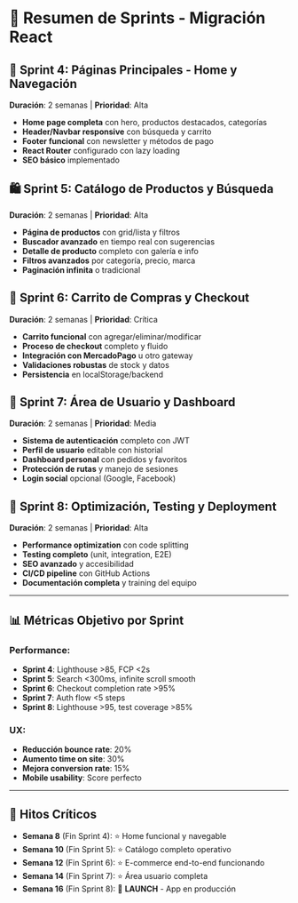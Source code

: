 # 📄 Resumen de Sprints - Migración React

## 🏁 Sprint 4: Páginas Principales - Home y Navegación

**Duración**: 2 semanas | **Prioridad**: Alta

- **Home page completa** con hero, productos destacados, categorías
- **Header/Navbar responsive** con búsqueda y carrito
- **Footer funcional** con newsletter y métodos de pago
- **React Router** configurado con lazy loading
- **SEO básico** implementado

## 🛍️ Sprint 5: Catálogo de Productos y Búsqueda

**Duración**: 2 semanas | **Prioridad**: Alta

- **Página de productos** con grid/lista y filtros
- **Buscador avanzado** en tiempo real con sugerencias
- **Detalle de producto** completo con galería e info
- **Filtros avanzados** por categoría, precio, marca
- **Paginación infinita** o tradicional

## 🛒 Sprint 6: Carrito de Compras y Checkout

**Duración**: 2 semanas | **Prioridad**: Crítica

- **Carrito funcional** con agregar/eliminar/modificar
- **Proceso de checkout** completo y fluido
- **Integración con MercadoPago** u otro gateway
- **Validaciones robustas** de stock y datos
- **Persistencia** en localStorage/backend

## 👤 Sprint 7: Área de Usuario y Dashboard

**Duración**: 2 semanas | **Prioridad**: Media

- **Sistema de autenticación** completo con JWT
- **Perfil de usuario** editable con historial
- **Dashboard personal** con pedidos y favoritos
- **Protección de rutas** y manejo de sesiones
- **Login social** opcional (Google, Facebook)

## 🎨 Sprint 8: Optimización, Testing y Deployment

**Duración**: 2 semanas | **Prioridad**: Alta

- **Performance optimization** con code splitting
- **Testing completo** (unit, integration, E2E)
- **SEO avanzado** y accesibilidad
- **CI/CD pipeline** con GitHub Actions
- **Documentación completa** y training del equipo

---

## 📊 Métricas Objetivo por Sprint

### Performance:

- **Sprint 4**: Lighthouse >85, FCP <2s
- **Sprint 5**: Search <300ms, infinite scroll smooth
- **Sprint 6**: Checkout completion rate >95%
- **Sprint 7**: Auth flow <5 steps
- **Sprint 8**: Lighthouse >95, test coverage >85%

### UX:

- **Reducción bounce rate**: 20%
- **Aumento time on site**: 30%
- **Mejora conversion rate**: 15%
- **Mobile usability**: Score perfecto

---

## 🎯 Hitos Críticos

- **Semana 8** (Fin Sprint 4): ⭐ Home funcional y navegable
- **Semana 10** (Fin Sprint 5): ⭐ Catálogo completo operativo
- **Semana 12** (Fin Sprint 6): ⭐ E-commerce end-to-end funcionando
- **Semana 14** (Fin Sprint 7): ⭐ Área usuario completa
- **Semana 16** (Fin Sprint 8): 🚀 **LAUNCH** - App en producción
